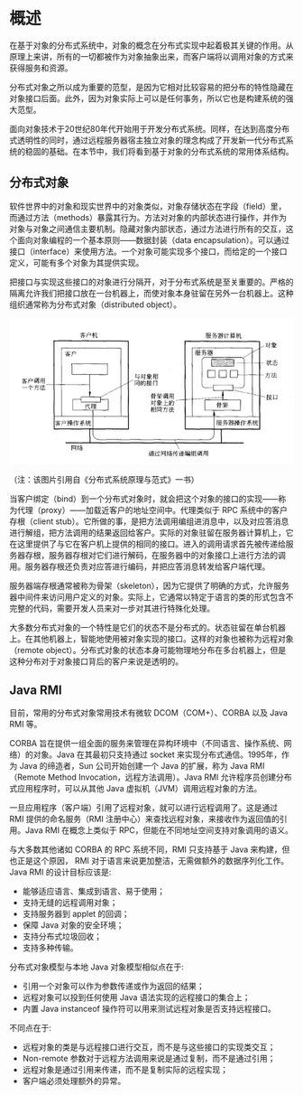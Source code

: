 # 概述

在基于对象的分布式系统中，对象的概念在分布式实现中起着极其关键的作用。从原理上来讲，所有的一切都被作为对象抽象出来，而客户端将以调用对象的方式来获得服务和资源。

分布式对象之所以成为重要的范型，是因为它相对比较容易的把分布的特性隐藏在对象接口后面。此外，因为对象实际上可以是任何事务，所以它也是构建系统的强大范型。

面向对象技术于20世纪80年代开始用于开发分布式系统。同样，在达到高度分布式透明性的同时，通过远程服务器宿主独立对象的理念构成了开发新一代分布式系统的稳固的基础。在本节中，我们将看到基于对象的分布式系统的常用体系结构。

## 分布式对象

软件世界中的对象和现实世界中的对象类似，对象存储状态在字段（field）里，而通过方法（methods）暴露其行为。方法对对象的内部状态进行操作，并作为对象与对象之间通信主要机制。隐藏对象内部状态，通过方法进行所有的交互，这个面向对象编程的一个基本原则——数据封装（data encapsulation）。可以通过接口（interface）来使用方法。一个对象可能实现多个接口，而给定的一个接口定义，可能有多个对象为其提供实现。

把接口与实现这些接口的对象进行分隔开，对于分布式系统是至关重要的。严格的隔离允许我们把接口放在一台机器上，而使对象本身驻留在另外一台机器上。这种组织通常称为分布式对象（distributed object）。

![带有客户端代理的远程对象的常见组织](../images/distributed-object.jpg)

（注：该图片引用自《分布式系统原理与范式》一书）

当客户绑定（bind）到一个分布式对象时，就会把这个对象的接口的实现——称为代理（proxy）——加载近客户的地址空间中。代理类似于 RPC 系统中的客户存根（client stub）。它所做的事，是把方法调用编组进消息中，以及对应答消息进行解组，把方法调用的结果返回给客户。实际的对象驻留在服务器计算机上，它在这里提供了与它在客户机上提供的相同的接口。进入的调用请求首先被传递给服务器存根，服务器存根对它们进行解码，在服务器中的对象接口上进行方法的调用。服务器存根还负责对应答进行编码，并把应答消息转发给客户端代理。

服务器端存根通常被称为骨架（skeleton），因为它提供了明确的方式，允许服务器中间件来访问用户定义的对象。实际上，它通常以特定于语言的类的形式包含不完整的代码，需要开发人员来对一步对其进行特殊化处理。

大多数分布式对象的一个特性是它们的状态不是分布式的。状态驻留在单台机器上。在其他机器上，智能地使用被对象实现的接口。这样的对象也被称为远程对象（remote object）。分布式对象的状态本身可能物理地分布在多台机器上，但是这种分布对于对象接口背后的客户来说是透明的。

## Java RMI

目前，常用的分布式对象常用技术有微软 DCOM（COM+）、CORBA 以及 Java RMI 等。


CORBA 旨在提供一组全面的服务来管理在异构环境中（不同语言、操作系统、网络）的对象。Java 在其最初只支持通过 socket 来实现分布式通信。1995年，作为 Java 的缔造者，Sun 公司开始创建一个 Java 的扩展，称为 Java RMI（Remote Method Invocation，远程方法调用）。Java RMI 允许程序员创建分布式应用程序时，可以从其他 Java 虚拟机（JVM）调用远程对象的方法。

一旦应用程序（客户端）引用了远程对象，就可以进行远程调用了。这是通过 RMI 提供的命名服务（RMI 注册中心）来查找远程对象，来接收作为返回值的引用。Java RMI 在概念上类似于 RPC，但能在不同地址空间支持对象调用的语义。

与大多数其他诸如 CORBA 的 RPC 系统不同，RMI 只支持基于 Java 来构建，但也正是这个原因， RMI 对于语言来说更加整洁，无需做额外的数据序列化工作。Java RMI 的设计目标应该是:

* 能够适应语言、集成到语言、易于使用；
* 支持无缝的远程调用对象；
* 支持服务器到 applet 的回调；
* 保障 Java 对象的安全环境；
* 支持分布式垃圾回收；
* 支持多种传输。


分布式对象模型与本地 Java 对象模型相似点在于:

* 引用一个对象可以作为参数传递或作为返回的结果；
* 远程对象可以投到任何使用 Java 语法实现的远程接口的集合上；
* 内置 Java instanceof 操作符可以用来测试远程对象是否支持远程接口。

不同点在于:

* 远程对象的类是与远程接口进行交互，而不是与这些接口的实现类交互；
* Non-remote 参数对于远程方法调用来说是通过复制，而不是通过引用；
* 远程对象是通过引用来传递，而不是复制实际的远程实现；
* 客户端必须处理额外的异常。